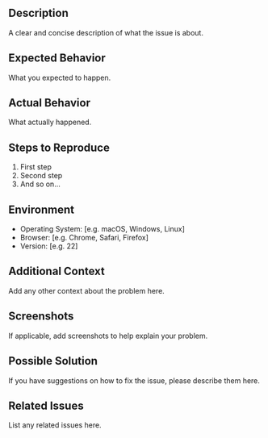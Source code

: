 ## Description

A clear and concise description of what the issue is about.

## Expected Behavior

What you expected to happen.

## Actual Behavior

What actually happened.

## Steps to Reproduce

1. First step
2. Second step
3. And so on...

## Environment

- Operating System: [e.g. macOS, Windows, Linux]
- Browser: [e.g. Chrome, Safari, Firefox]
- Version: [e.g. 22]

## Additional Context

Add any other context about the problem here.

## Screenshots

If applicable, add screenshots to help explain your problem.

## Possible Solution

If you have suggestions on how to fix the issue, please describe them here.

## Related Issues

List any related issues here. 